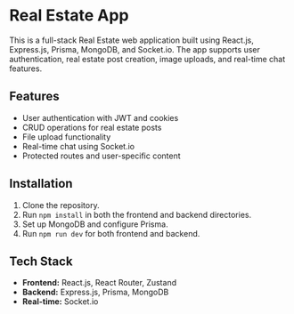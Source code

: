# Real Estate App

This is a full-stack Real Estate web application built using React.js, Express.js, Prisma, MongoDB, and Socket.io. The app supports user authentication, real estate post creation, image uploads, and real-time chat features.

## Features
- User authentication with JWT and cookies
- CRUD operations for real estate posts
- File upload functionality
- Real-time chat using Socket.io
- Protected routes and user-specific content

## Installation
1. Clone the repository.
2. Run `npm install` in both the frontend and backend directories.
3. Set up MongoDB and configure Prisma.
4. Run `npm run dev` for both frontend and backend.

## Tech Stack
- **Frontend:** React.js, React Router, Zustand
- **Backend:** Express.js, Prisma, MongoDB
- **Real-time:** Socket.io
